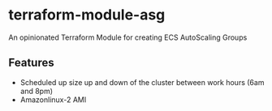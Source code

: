 # terraform-module-asg

An opinionated Terraform Module for creating ECS AutoScaling Groups

## Features

- Scheduled up size up and down of the cluster between work hours (6am and 8pm)
- Amazonlinux-2 AMI
